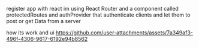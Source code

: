 register app with react 
im using React Router and a component called protectedRoutes and authProvider that authenticate clients and let them to post or get Data from a server

how its work and ui 
https://github.com/user-attachments/assets/7a349af3-496f-4306-9617-6192e94b8562

